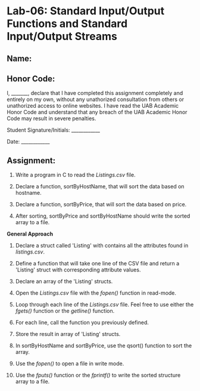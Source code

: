 # Lab-06: Standard Input/Output Functions and Standard Input/Output Streams

## Name: 

## Honor Code:

I, _______, declare that I have completed this assignment completely and entirely on my own, without any unathorized consultation from others or unathorized access to online websites. I have read the UAB Academic Honor Code and understand that any breach of the UAB Academic Honor Code may result in severe penalties.

Student Signature/Initials: ____________

Date: ____________

## Assignment:

1. Write a program in C to read the *Listings.csv* file.

2. Declare a function, sortByHostName, that will sort the data based on hostname.
 
3. Declare a function, sortByPrice, that will sort the data based on price.

4. After sorting, sortByPrice and sortByHostName should write the sorted array to a file.



**General Approach**

1. Declare a struct called 'Listing' with contains all the attributes found in *listings.csv*.

2. Define a function that will take one line of the CSV file and return a 'Listing' struct with corresponding attribute values.

3. Declare an array of the 'Listing' structs.

4. Open the *Listings.csv* file with the *fopen()* function in read-mode.

5. Loop through each line of the *Listings.csv* file. Feel free to use either the *fgets()* function or the *getline()* function.

6. For each line, call the function you previously defined.

7. Store the result in array of 'Listing' structs.

8. In sortByHostName and sortByPrice, use the qsort() function to sort the array.

9. Use the *fopen()* to open a file in write mode.

10. Use the *fputs()* function or the *fprintf()* to write the sorted structure array to a file.

